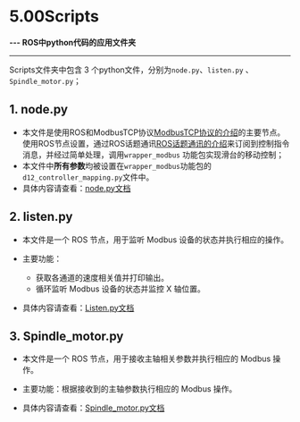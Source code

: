 # 5.00Scripts

**--- ROS中python代码的应用文件夹**

---

Scripts文件夹中包含 3 个python文件，分别为`node.py`、`listen.py` 、`Spindle_motor.py`；

## 1. node.py

- 本文件是使用ROS和ModbusTCP协议[ModbusTCP协议的介绍](5.01ModbusTCP协议的介绍)的主要节点。使用ROS节点设置，通过ROS话题通讯[ROS话题通讯的介绍](5.02ROS话题通讯的介绍)来订阅到控制指令消息，并经过简单处理，调用`wrapper_modbus` 功能包实现滑台的移动控制；
- 本文件中**所有参数**均被设置在`wrapper_modbus`功能包的`d12_controller_mapping.py`文件中。
- 具体内容请查看：[node.py文档](7.00node.py文档)



## 2. listen.py

- 本文件是一个 ROS 节点，用于监听 Modbus 设备的状态并执行相应的操作。

- 主要功能：
  - 获取各通道的速度相关值并打印输出。
  - 循环监听 Modbus 设备的状态并监控 X 轴位置。
- 具体内容请查看：[Listen.py文档](6.00Listen.py文档)



## 3. Spindle_motor.py

- 本文件是一个 ROS 节点，用于接收主轴相关参数并执行相应的 Modbus 操作。

- 主要功能：根据接收到的主轴参数执行相应的 Modbus 操作。

- 具体内容请查看：[Spindle_motor.py文档](8.00Spindle_motor.py文档)

  
